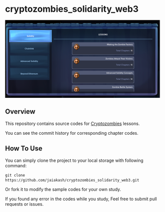 # cryptozombies_solidarity_web3

![CryptoZombies](./cryptozombies.png)

## Overview

This repository contains source codes for [Cryptozombies](https://cryptozombies.io/en/) lessons.

You can see the commit history for corresponding chapter codes.

## How To Use
You can simply clone the project to your local storage with following command:

```
git clone https://github.com/jaiakash/cryptozombies_solidarity_web3.git
```

Or fork it to modify the sample codes for your own study.

If you found any error in the codes while you study, Feel free to submit pull requests or issues.